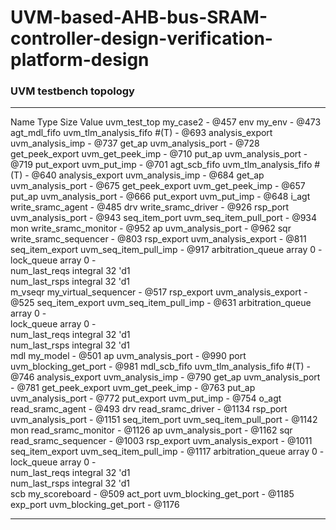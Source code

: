 # UVM-based-AHB-bus-SRAM-controller-design-verification-platform-design
### UVM testbench topology
------------------------------------------------------------------
Name                       Type                        Size  Value
uvm_test_top               my_case2                    -     @457 
  env                      my_env                      -     @473 
    agt_mdl_fifo           uvm_tlm_analysis_fifo #(T)  -     @693 
      analysis_export      uvm_analysis_imp            -     @737 
      get_ap               uvm_analysis_port           -     @728 
      get_peek_export      uvm_get_peek_imp            -     @710 
      put_ap               uvm_analysis_port           -     @719 
      put_export           uvm_put_imp                 -     @701 
    agt_scb_fifo           uvm_tlm_analysis_fifo #(T)  -     @640 
      analysis_export      uvm_analysis_imp            -     @684 
      get_ap               uvm_analysis_port           -     @675 
      get_peek_export      uvm_get_peek_imp            -     @657 
      put_ap               uvm_analysis_port           -     @666 
      put_export           uvm_put_imp                 -     @648 
    i_agt                  write_sramc_agent           -     @485 
      drv                  write_sramc_driver          -     @926 
        rsp_port           uvm_analysis_port           -     @943 
        seq_item_port      uvm_seq_item_pull_port      -     @934 
      mon                  write_sramc_monitor         -     @952 
        ap                 uvm_analysis_port           -     @962 
      sqr                  write_sramc_sequencer       -     @803 
        rsp_export         uvm_analysis_export         -     @811 
        seq_item_export    uvm_seq_item_pull_imp       -     @917 
        arbitration_queue  array                       0     -    
        lock_queue         array                       0     -    
        num_last_reqs      integral                    32    'd1  
        num_last_rsps      integral                    32    'd1  
    m_vseqr                my_virtual_sequencer        -     @517 
      rsp_export           uvm_analysis_export         -     @525 
      seq_item_export      uvm_seq_item_pull_imp       -     @631 
      arbitration_queue    array                       0     -    
      lock_queue           array                       0     -    
      num_last_reqs        integral                    32    'd1  
      num_last_rsps        integral                    32    'd1  
    mdl                    my_model                    -     @501 
      ap                   uvm_analysis_port           -     @990 
      port                 uvm_blocking_get_port       -     @981 
    mdl_scb_fifo           uvm_tlm_analysis_fifo #(T)  -     @746 
      analysis_export      uvm_analysis_imp            -     @790 
      get_ap               uvm_analysis_port           -     @781 
      get_peek_export      uvm_get_peek_imp            -     @763 
      put_ap               uvm_analysis_port           -     @772 
      put_export           uvm_put_imp                 -     @754 
    o_agt                  read_sramc_agent            -     @493 
      drv                  read_sramc_driver           -     @1134
        rsp_port           uvm_analysis_port           -     @1151
        seq_item_port      uvm_seq_item_pull_port      -     @1142
      mon                  read_sramc_monitor          -     @1126
        ap                 uvm_analysis_port           -     @1162
      sqr                  read_sramc_sequencer        -     @1003
        rsp_export         uvm_analysis_export         -     @1011
        seq_item_export    uvm_seq_item_pull_imp       -     @1117
        arbitration_queue  array                       0     -    
        lock_queue         array                       0     -    
        num_last_reqs      integral                    32    'd1  
        num_last_rsps      integral                    32    'd1  
    scb                    my_scoreboard               -     @509 
      act_port             uvm_blocking_get_port       -     @1185
      exp_port             uvm_blocking_get_port       -     @1176
  
------------------------------------------------------------------

